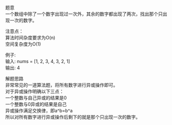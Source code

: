 题意  
一个数组中除了一个数字出现过一次外，其余的数字都出现了两次，找出那个只出现一次的数字。

注意点：  
算法时间杂度要求为O(n)  
空间复杂度为O(1)

例子:  
输入: nums = [1, 2, 3, 4, 3, 2, 1]  
输出: 4

解题思路  
非常常见的一道算法题，将所有数字进行异或操作即可。  
对于异或操作明确以下三点：  
一个整数与自己异或的结果是0  
一个整数与0异或的结果是自己  
异或操作满足交换律，即a^b=b^a  
所以对所有数字进行异或操作后剩下的就是那个只出现一次的数字。

